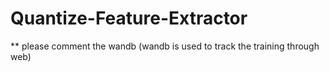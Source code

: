 # Quantize-Feature-Extractor


  ** please comment the wandb (wandb is used to track the training through web)
